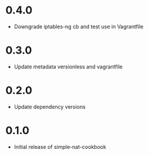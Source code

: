 
# 0.4.0

  * Downgrade iptables-ng cb and test use in Vagrantfile

# 0.3.0

  * Update metadata versionless and vagrantfile

# 0.2.0

  * Update dependency versions

# 0.1.0

  * Initial release of simple-nat-cookbook

